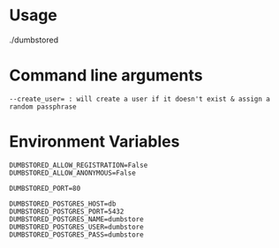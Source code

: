# Usage
./dumbstored

# Command line arguments

```
--create_user= : will create a user if it doesn't exist & assign a random passphrase
```

# Environment Variables

```
DUMBSTORED_ALLOW_REGISTRATION=False
DUMBSTORED_ALLOW_ANONYMOUS=False

DUMBSTORED_PORT=80

DUMBSTORED_POSTGRES_HOST=db
DUMBSTORED_POSTGRES_PORT=5432
DUMBSTORED_POSTGRES_NAME=dumbstore
DUMBSTORED_POSTGRES_USER=dumbstore
DUMBSTORED_POSTGRES_PASS=dumbstore
```
